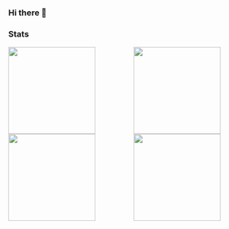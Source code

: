 ### Hi there 👋

<h3 style="text: center; width: 100%;">Stats</h3>
<div style="display: flex; width: 100%; align-items: stretch;">
  <a href="https://github.com/phl23">
    <img height="175" style="" src="https://github-readme-stats-eight-cyan-30.vercel.app/api?username=phl23&show_icons=true&theme=buefy&hide_border=true&line_height=25&show=prs_merged_percentage#gh-dark-mode-only" />
    <img height="175" style="" src="https://github-readme-stats-eight-cyan-30.vercel.app/api?username=phl23&show_icons=true&theme=vision-friendly-dark&hide_border=true&line_height=25&show=prs_merged_percentage#gh-light-mode-only" />
  </a>
  <a href="https://github.com/phl23">
    <img height="175" src="https://github-readme-stats-eight-cyan-30.vercel.app/api/top-langs/?username=phl23&theme=vision-friendly-dark&hide_border=true&line_height=25&layout=compact&count_private=true&exclude_repo=phl23,github-readme-stats,Branson-Technik,php-gallery-weber,b2bWeber,HcaptchaWeber,nextjs-dashboard,hangman,hangman-phil&hide=html&langs_count=8#gh-dark-mode-only" />
    <img height="175" src="https://github-readme-stats-eight-cyan-30.vercel.app/api/top-langs/?username=phl23&theme=buefy&hide_border=true&line_height=25&layout=compact&count_private=true&exclude_repo=phl23,github-readme-stats,Branson-Technik,php-gallery-weber,b2bWeber,HcaptchaWeber,nextjs-dashboard,hangman,hangman-phil&hide=html&langs_count=8#gh-light-mode-only" />
  </a>
</div>

<!--
**phl23/phl23** is a ✨ _special_ ✨ repository because its `README.md` (this file) appears on your GitHub profile.

Here are some ideas to get you started:

- 🔭 I’m currently working on ...
- 🌱 I’m currently learning ...
- 👯 I’m looking to collaborate on ...
- 🤔 I’m looking for help with ...
- 💬 Ask me about ...
- 📫 How to reach me: ...
- 😄 Pronouns: ...
- ⚡ Fun fact: ...
-->
